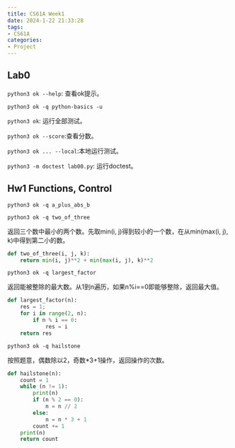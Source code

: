 ```yaml
---
title: CS61A Week1
date: 2024-1-22 21:33:28
tags:
- CS61A
categories:
- Project
---
```


## Lab0

`python3 ok --help`: 查看ok提示。

`python3 ok -q python-basics -u`

`python3 ok`: 运行全部测试。

`python3 ok --score`:查看分数。

`python3 ok ... --local`:本地运行测试。

`python3 -m doctest lab00.py`: 运行doctest。

## Hw1 Functions, Control

`python3 ok -q a_plus_abs_b`

`python3 ok -q two_of_three`

返回三个数中最小的两个数。先取min(i, j)得到较小的一个数，在从min(max(i, j), k)中得到第二小的数。

```python
def two_of_three(i, j, k):
    return min(i, j)**2 + min(max(i, j), k)**2
```

`python3 ok -q largest_factor`

返回能被整除的最大数。从1到n遍历，如果n%i==0即能够整除，返回最大值。

```python
def largest_factor(n):
    res = 1;
    for i in range(2, n):
        if n % i == 0:
            res = i
    return res
```

`python3 ok -q hailstone`

按照题意，偶数除以2，奇数*3+1操作，返回操作的次数。

```python
def hailstone(n):
    count = 1
    while (n != 1):
        print(n)
        if (n % 2 == 0):
            n = n // 2
        else:
            n = n * 3 + 1
        count += 1
    print(n)
    return count
```
